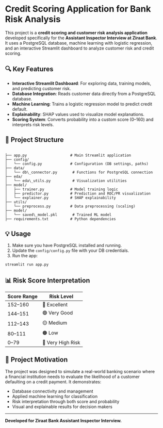 # Credit Scoring Application for Bank Risk Analysis

This project is a **credit scoring and customer risk analysis application** developed specifically for the **Assistant Inspector Interview at Ziraat Bank**. It uses a PostgreSQL database, machine learning with logistic regression, and an interactive Streamlit dashboard to analyze customer risk and credit scoring.

## 🔍 Key Features

- **Interactive Streamlit Dashboard**: For exploring data, training models, and predicting customer risk.
- **Database Integration**: Reads customer data directly from a PostgreSQL database.
- **Machine Learning**: Trains a logistic regression model to predict credit default.
- **Explainability**: SHAP values used to visualize model explanations.
- **Scoring System**: Converts probability into a custom score (0–160) and interprets risk levels.

## 📁 Project Structure

```

├── app.py                    # Main Streamlit application
├── config/
│   └── config.py             # Configuration (DB settings, paths)
├── data/
│   └── db\_connector.py       # Functions for PostgreSQL connection
├── eda/
│   └── eda\_utils.py          # Visualization utilities
├── model/
│   ├── trainer.py            # Model training logic
│   ├── predictor.py          # Prediction and ROC/PR visualization
│   └── explainer.py          # SHAP explainability
├── utils/
│   └── preprocess.py         # Data preprocessing (scaling)
├── model/
│   └── saved\_model.pkl       # Trained ML model
├── requirements.txt          # Python dependencies

````

## 💡 Usage

1. Make sure you have PostgreSQL installed and running.
2. Update the `config/config.py` file with your DB credentials.
3. Run the app:

```bash
streamlit run app.py
````

## 📊 Risk Score Interpretation

| Score Range | Risk Level        |
| ----------- | ----------------- |
| 152–160     | 🔵 Excellent      |
| 144–151     | 🟢 Very Good      |
| 112–143     | 🟡 Medium         |
| 80–111      | 🟠 Low            |
| 0–79        | 🔴 Very High Risk |

## 🏦 Project Motivation

The project was designed to simulate a real-world banking scenario where a financial institution needs to evaluate the likelihood of a customer defaulting on a credit payment. It demonstrates:

* Database connectivity and management
* Applied machine learning for classification
* Risk interpretation through both score and probability
* Visual and explainable results for decision makers

---

**Developed for Ziraat Bank Assistant Inspector Interview.**
